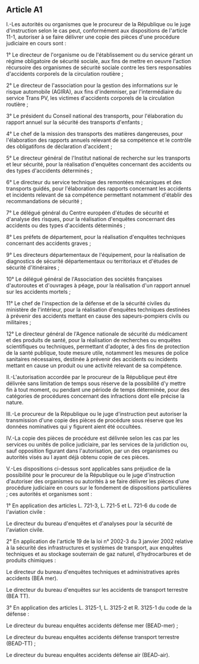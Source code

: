 Article A1
----
I.-Les autorités ou organismes que le procureur de la République ou le juge
d'instruction selon le cas peut, conformément aux dispositions de l'article
11-1, autoriser à se faire délivrer une copie des pièces d'une procédure
judiciaire en cours sont :

1° Le directeur de l'organisme ou de l'établissement ou du service gérant un
régime obligatoire de sécurité sociale, aux fins de mettre en oeuvre l'action
récursoire des organismes de sécurité sociale contre les tiers responsables
d'accidents corporels de la circulation routière ;

2° Le directeur de l'association pour la gestion des informations sur le risque
automobile (AGIRA), aux fins d'indemniser, par l'intermédiaire du service Trans
PV, les victimes d'accidents corporels de la circulation routière ;

3° Le président du Conseil national des transports, pour l'élaboration du
rapport annuel sur la sécurité des transports d'enfants ;

4° Le chef de la mission des transports des matières dangereuses, pour
l'élaboration des rapports annuels relevant de sa compétence et le contrôle des
obligatifons de déclaration d'accident ;

5° Le directeur général de l'Institut national de recherche sur les transports
et leur sécurité, pour la réalisation d'enquêtes concernant des accidents ou des
types d'accidents déterminés ;

6° Le directeur du service technique des remontées mécaniques et des transports
guidés, pour l'élaboration des rapports concernant les accidents et incidents
relevant de sa compétence permettant notamment d'établir des recommandations de
sécurité ;

7° Le délégué général du Centre européen d'études de sécurité et d'analyse des
risques, pour la réalisation d'enquêtes concernant des accidents ou des types
d'accidents déterminés ;

8° Les préfets de département, pour la réalisation d'enquêtes techniques
concernant des accidents graves ;

9° Les directeurs départementaux de l'équipement, pour la réalisation de
diagnostics de sécurité départementaux ou territoriaux et d'études de sécurité
d'itinéraires ;

10° Le délégué général de l'Association des sociétés françaises d'autoroutes et
d'ouvrages à péage, pour la réalisation d'un rapport annuel sur les accidents
mortels ;

11° Le chef de l'inspection de la défense et de la sécurité civiles du ministère
de l'intérieur, pour la réalisation d'enquêtes techniques destinées à prévenir
des accidents mettant en cause des sapeurs-pompiers civils ou militaires ;

12° Le directeur général de l'Agence nationale de sécurité du médicament et des
produits de santé, pour la réalisation de recherches ou enquêtes scientifiques
ou techniques, permettant d'adopter, à des fins de protection de la santé
publique, toute mesure utile, notamment les mesures de police sanitaires
nécessaires, destinée à prévenir des accidents ou incidents mettant en cause un
produit ou une activité relevant de sa compétence.

II.-L'autorisation accordée par le procureur de la République peut être délivrée
sans limitation de temps sous réserve de la possibilité d'y mettre fin à tout
moment, ou pendant une période de temps déterminée, pour des catégories de
procédures concernant des infractions dont elle précise la nature.

III.-Le procureur de la République ou le juge d'instruction peut autoriser la
transmission d'une copie des pièces de procédure sous réserve que les données
nominatives qui y figurent aient été occultées.

IV.-La copie des pièces de procédure est délivrée selon les cas par les services
ou unités de police judiciaire, par les services de la juridiction ou, sauf
opposition figurant dans l'autorisation, par un des organismes ou autorités
visés au I ayant déjà obtenu copie de ces pièces.

V.-Les dispositions ci-dessus sont applicables sans préjudice de la possibilité
pour le procureur de la République ou le juge d'instruction d'autoriser des
organismes ou autorités à se faire délivrer les pièces d'une procédure
judiciaire en cours sur le fondement de dispositions particulières ; ces
autorités et organismes sont :

1° En application des articles L. 721-3, L. 721-5 et L. 721-6 du code de
l'aviation civile :

Le directeur du bureau d'enquêtes et d'analyses pour la sécurité de l'aviation
civile.

2° En application de l'article 19 de la loi n° 2002-3 du 3 janvier 2002 relative
à la sécurité des infrastructures et systèmes de transport, aux enquêtes
techniques et au stockage souterrain de gaz naturel, d'hydrocarbures et de
produits chimiques :

Le directeur du bureau d'enquêtes techniques et administratives après accidents
(BEA mer).

Le directeur du bureau d'enquêtes sur les accidents de transport terrestre (BEA
TT).

3° En application des articles L. 3125-1, L. 3125-2 et R. 3125-1 du code de la
défense :

Le directeur du bureau enquêtes accidents défense mer (BEAD-mer) ;

Le directeur du bureau enquêtes accidents défense transport terrestre (BEAD-TT)
;

Le directeur du bureau enquêtes accidents défense air (BEAD-air).

